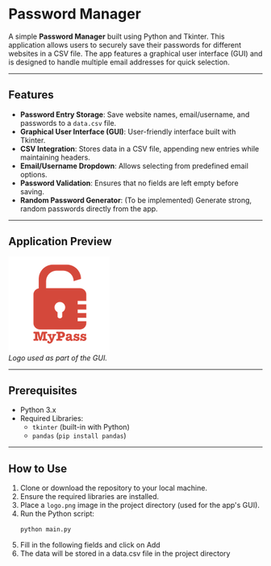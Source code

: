 # Password Manager

A simple **Password Manager** built using Python and Tkinter. This application allows users to securely save their passwords for different websites in a CSV file. The app features a graphical user interface (GUI) and is designed to handle multiple email addresses for quick selection.

---

## Features

- **Password Entry Storage**: Save website names, email/username, and passwords to a `data.csv` file.
- **Graphical User Interface (GUI)**: User-friendly interface built with Tkinter.
- **CSV Integration**: Stores data in a CSV file, appending new entries while maintaining headers.
- **Email/Username Dropdown**: Allows selecting from predefined email options.
- **Password Validation**: Ensures that no fields are left empty before saving.
- **Random Password Generator**: (To be implemented) Generate strong, random passwords directly from the app.

---

## Application Preview

![App Preview](./logo.png)  
*Logo used as part of the GUI.*

---

## Prerequisites

- Python 3.x
- Required Libraries:
  - `tkinter` (built-in with Python)
  - `pandas` (`pip install pandas`)

---

## How to Use

1. Clone or download the repository to your local machine.
2. Ensure the required libraries are installed.
3. Place a `logo.png` image in the project directory (used for the app's GUI).
4. Run the Python script:
   ```bash
   python main.py
5. Fill in the following fields and click on Add
6. The data will be stored in a data.csv file in the project directory